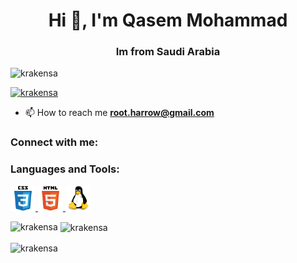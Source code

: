 <h1 align="center">Hi 👋, I'm Qasem Mohammad</h1>
<h3 align="center">Im from Saudi Arabia</h3>

<p align="left"> <img src="https://komarev.com/ghpvc/?username=krakensa&label=Profile%20views&color=0e75b6&style=flat" alt="krakensa" /> </p>

<p align="left"> <a href="https://github.com/ryo-ma/github-profile-trophy"><img src="https://github-profile-trophy.vercel.app/?username=krakensa" alt="krakensa" /></a> </p>

- 📫 How to reach me **root.harrow@gmail.com**

<h3 align="left">Connect with me:</h3>
<p align="left">
</p>

<h3 align="left">Languages and Tools:</h3>
<p align="left"> <a href="https://www.w3schools.com/css/" target="_blank" rel="noreferrer"> <img src="https://raw.githubusercontent.com/devicons/devicon/master/icons/css3/css3-original-wordmark.svg" alt="css3" width="40" height="40"/> </a> <a href="https://www.w3.org/html/" target="_blank" rel="noreferrer"> <img src="https://raw.githubusercontent.com/devicons/devicon/master/icons/html5/html5-original-wordmark.svg" alt="html5" width="40" height="40"/> </a> <a href="https://www.linux.org/" target="_blank" rel="noreferrer"> <img src="https://raw.githubusercontent.com/devicons/devicon/master/icons/linux/linux-original.svg" alt="linux" width="40" height="40"/> </a> </p>

<p><img align="left" src="https://github-readme-stats.vercel.app/api/top-langs?username=krakensa&show_icons=true&locale=en&layout=compact" alt="krakensa" /></p>

<p>&nbsp;<img align="center" src="https://github-readme-stats.vercel.app/api?username=krakensa&show_icons=true&locale=en" alt="krakensa" /></p>

<p><img align="center" src="https://github-readme-streak-stats.herokuapp.com/?user=krakensa&" alt="krakensa" /></p>

